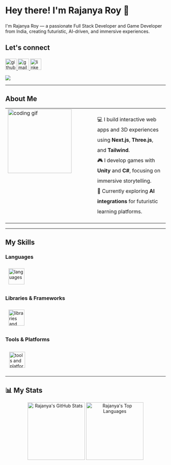 <h1 align="left">Hey there! I'm Rajanya Roy 👋</h1>

###

<p align="left">
I'm Rajanya Roy — a passionate Full Stack Developer and Game Developer from India, creating futuristic, AI-driven, and immersive experiences.
</p>

###

<h2 align="left">Let's connect</h2>

###

<div align="left">
  <a href="https://github.com/Rajanya01" target="_blank">
    <img src="https://img.shields.io/static/v1?message=GitHub&logo=github&label=&color=111&logoColor=white&labelColor=&style=for-the-badge" height="35" alt="github logo"  />
  </a>
  <a href="mailto:rajanyar910040@gmail.com" target="_blank">
    <img src="https://img.shields.io/static/v1?message=Gmail&logo=gmail&label=&color=D14836&logoColor=white&labelColor=&style=for-the-badge" height="35" alt="gmail logo"  />
  </a>
  <a href="https://www.linkedin.com/in/rajanya-roy-7bb494358/" target="_blank">
    <img src="https://img.shields.io/static/v1?message=LinkedIn&logo=linkedin&label=&color=0077B5&logoColor=white&labelColor=&style=for-the-badge" height="35" alt="linkedin logo"  />
  </a>
</div>

![](https://komarev.com/ghpvc/?username=RajanyaRoy&label=PROFILE+VIEWS)

---

<h2 align="left">About Me</h2>

<table>
  <tr>
    <td width="250" valign="top">
      <img align="left" height="200" src="https://media.giphy.com/media/hqU2KkjW5bE2v2Z7Q2/giphy.gif" alt="coding gif" />
    </td>
    <td>
      <ul style="list-style: none; padding-left: 15px; line-height: 2;">
        <li>💻 I build interactive web apps and 3D experiences using <b>Next.js</b>, <b>Three.js</b>, and <b>Tailwind</b>.</li>
        <li>🎮 I develop games with <b>Unity</b> and <b>C#</b>, focusing on immersive storytelling.</li>
        <li>🤖 Currently exploring <b>AI integrations</b> for futuristic learning platforms.</li>
      </ul>
    </td>
  </tr>
</table>

---

<h2 align="left">My Skills</h2>

<h3 align="left">Languages</h3>

<div align="left">
  <img src="https://skillicons.dev/icons?i=js,ts,py,cs,c,html,css&perline=7" height="50" style="margin: 10px;" alt="languages" />
</div>

<h3 align="left">Libraries & Frameworks</h3>

<div align="left">
  <img src="https://skillicons.dev/icons?i=react,nextjs,tailwind,threejs,nodejs,express,vite&perline=7" height="50" style="margin: 10px;" alt="libraries and frameworks" />
</div>

<h3 align="left">Tools & Platforms</h3>

<div align="left">
  <img src="https://skillicons.dev/icons?i=git,github,blender,vercel,figma,unity,vscode,firebase,supabase,azure,mongodb&perline=6" height="50" style="margin: 12px;" alt="tools and platforms" />
</div>

---

<h2 align="left">📊 My Stats</h2>

<div align="center">
  <img src="https://github-readme-stats.vercel.app/api?username=Rajanya01&theme=gotham&show_icons=true&hide_border=true&count_private=true" height="180" alt="Rajanya's GitHub Stats" />
  <img src="https://github-readme-stats.vercel.app/api/top-langs/?username=Rajanya01&theme=gotham&show_icons=true&hide_border=true&layout=compact" height="180" alt="Rajanya's Top Languages" />
</div>
